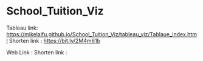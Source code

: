 # School_Tuition_Viz


Tableau link: https://mikelaifu.github.io/School_Tuition_Viz/tableau_viz/Tablaue_index.html
Shorten link : https://bit.ly/2M4m61b

Web Link :
Shorten link : 
